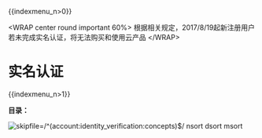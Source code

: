 {{indexmenu_n>0}}

\<WRAP center round important 60%\>
根据相关规定，2017/8/19起新注册用户若未完成实名认证，将无法购买和使用云产品
\</WRAP\>

# 实名认证

{{indexmenu_n>1}}

**目录：**

![skipfile=/^(account:identity\_verification:concepts)$/ nsort dsort
msort](/indexmenu\>/account/identity_verification#1)
